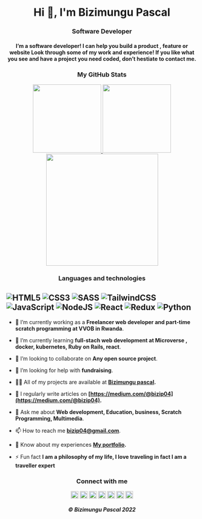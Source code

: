 <h1 align="center">Hi 👋, I'm Bizimungu Pascal</h1>
<h3 align="center">Software Developer</h3>
<h4 align="center">I’m a software developer! I can help you build a product , feature or website Look through some of my work and experience! If you like what you see and have a project you need coded, don’t hestiate to contact me.</h4>
      
 <h3 align="center">My GitHub Stats</h3> 

<div align="center">
  <a href="https://github.com/bizip">
  <img height="180em" src="https://github-readme-stats.vercel.app/api?username=bizip&show_icons=true&theme=gruvbox&include_all_commits=true&count_private=true"/>
  <img height="180em" src="https://github-readme-stats.vercel.app/api/top-langs/?username=bizip&layout=compact&langs_count=7&theme=gruvbox"/>
  <img height="295em"  src="https://activity-graph.herokuapp.com/graph?username=bizip&theme=gruvbox"/>
</a></div>

 <h3 align="center">Languages and technologies</h3> 

![HTML5](https://img.shields.io/badge/html5-%23E34F26.svg?style=for-the-badge&logo=html5&logoColor=white)
![CSS3](https://img.shields.io/badge/css3-%231572B6.svg?style=for-the-badge&logo=css3&logoColor=white)
![SASS](https://img.shields.io/badge/SASS-hotpink.svg?style=for-the-badge&logo=SASS&logoColor=white)
![TailwindCSS](https://img.shields.io/badge/tailwindcss-%2338B2AC.svg?style=for-the-badge&logo=tailwind-css&logoColor=white)
![JavaScript](https://img.shields.io/badge/javascript-%23323330.svg?style=for-the-badge&logo=javascript&logoColor=%23F7DF1E)
![NodeJS](https://img.shields.io/badge/node.js-6DA55F?style=for-the-badge&logo=node.js&logoColor=white)
![React](https://img.shields.io/badge/react-%2320232a.svg?style=for-the-badge&logo=react&logoColor=%2361DAFB)
![Redux](https://img.shields.io/badge/redux-%23593d88.svg?style=for-the-badge&logo=redux&logoColor=white)
![Python](https://img.shields.io/badge/python-3670A0?style=for-the-badge&logo=python&logoColor=ffdd54)           
---
- 🔭 I’m currently working as a **Freelancer web developer and part-time scratch programming at VVOB in Rwanda**.

- 🌱 I’m currently learning **full-stach web development at Microverse , docker, kubernetes, Ruby on Rails, react**.

- 👯 I’m looking to collaborate on **Any open source project**.

- 🤝 I’m looking for help with **fundraising**.

- 👨‍💻 All of my projects are available at **[Bizimungu pascal](https://bizip.github.io/p-portifolio/).**

- 📝 I regularly write articles on **[https://medium.com/@bizip04](https://medium.com/@bizip04).**

- 💬 Ask me about **Web development, Education, business, Scratch Programming, Multimedia**.

- 📫 How to reach me **bizip04@gmail.com**.

- 📄 Know about my experiences **[My portfolio](https://bizip.github.io/p-portifolio/).**

- ⚡ Fun fact **I am a philosophy of my life, I love traveling in fact I am a traveller expert**

<!--  <h3 align="center">My latest blog post</h3>  -->

<!-- BLOG-POST-LIST:START -->

<!-- - [Windows Terminal Preview Context Menu](https://dev.to/rescenic/windows-terminal-preview-context-menu-1oo5) -->

<!-- BLOG-POST-LIST:END -->

<!--  <h3 align="center">My latest youtube video</h3>  -->

<!-- YOUTUBE:START -->
 <h3 align="center">Connect with me</h3>  
<p align="center">
<a href="https://codepen.io/bizip" target="blank"><img align="center" src="https://raw.githubusercontent.com/rahuldkjain/github-profile-readme-generator/master/src/images/icons/Social/codepen.svg" alt="rescenic" height="20" width="20" /></a>
<a href="https://twitter.com/@BizimunguPasca9" target="blank"><img align="center" src="https://raw.githubusercontent.com/rahuldkjain/github-profile-readme-generator/master/src/images/icons/Social/twitter.svg" alt="rescenic" height="20" width="20" /></a>
<a href="www.linkedin.com/in/bizimungu" target="blank"><img align="center" src="https://raw.githubusercontent.com/rahuldkjain/github-profile-readme-generator/master/src/images/icons/Social/linked-in-alt.svg" alt="muhridwanhakim" height="20" width="20" /></a>
<a href="facebook.com/bizimungu.pascalissa" target="blank"><img align="center" src="https://raw.githubusercontent.com/rahuldkjain/github-profile-readme-generator/master/src/images/icons/Social/facebook.svg" alt="rescenic" height="20" width="20" /></a>
<a href="https://www.instagram.com/bizimungu_issa" target="blank"><img align="center" src="https://raw.githubusercontent.com/rahuldkjain/github-profile-readme-generator/master/src/images/icons/Social/instagram.svg" alt="rescen.ic" height="20" width="20" /></a>
<a href="https://medium.com/@bizip04" target="blank"><img align="center" src="https://raw.githubusercontent.com/rahuldkjain/github-profile-readme-generator/master/src/images/icons/Social/medium.svg" alt="@rescenic" height="20" width="20" /></a>
<a href="https://www.youtube.com/channel/UCi9opRxShNo2Mfx1yH13TJA" target="blank"><img align="center" src="https://raw.githubusercontent.com/rahuldkjain/github-profile-readme-generator/master/src/images/icons/Social/youtube.svg" alt="rescenic" height="20" width="20" /></a>
</p>

<h5 align="center">©️ Bizimungu Pascal 2022</h5>

